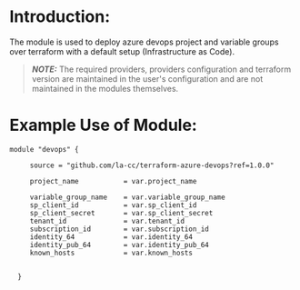 # Introduction:

The module is used to deploy azure devops project and variable groups over terraform with a default setup (Infrastructure as Code).

> **_NOTE:_** The required providers, providers configuration and terraform version are maintained in the user's configuration and are not maintained in the modules themselves.

# Example Use of Module:

    module "devops" {

         source = "github.com/la-cc/terraform-azure-devops?ref=1.0.0"

         project_name           = var.project_name

         variable_group_name    = var.variable_group_name
         sp_client_id           = var.sp_client_id
         sp_client_secret       = var.sp_client_secret
         tenant_id              = var.tenant_id
         subscription_id        = var.subscription_id
         identity_64            = var.identity_64
         identity_pub_64        = var.identity_pub_64
         known_hosts            = var.known_hosts


      }
